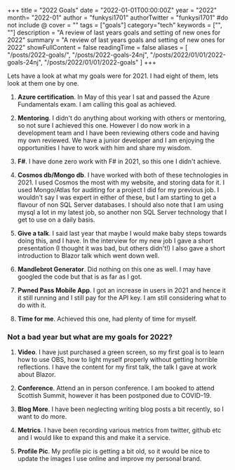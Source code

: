 +++
title = "2022 Goals"
date = "2022-01-01T00:00:00Z"
year = "2022"
month= "2022-01"
author = "funkysi1701"
authorTwitter = "funkysi1701" #do not include @
cover = ""
tags = ["goals"]
category="tech"
keywords = ["", ""]
description = "A review of last years goals and setting of new ones for 2022"
summary = "A review of last years goals and setting of new ones for 2022"
showFullContent = false
readingTime = false
aliases = [
    "/posts/2022-goals/",
    "/posts/2022-goals-24nj",
    "/posts/2022/01/01/2022-goals-24nj",
    "/posts/2022/01/01/2022-goals"
]
+++

Lets have a look at what my goals were for 2021. I had eight of them, lets look at them one by one.

1. **Azure certification**. In May of this year I sat and passed the Azure Fundamentals exam. I am calling this goal as achieved. 

2. **Mentoring**. I didn't do anything about working with others or mentoring, so not sure I achieved this one. However I do now work in a development team and I have been reviewing others code and having my own reviewed. We have a junior developer and I am enjoying the opportunities I have to work with him and share my wisdom.

3. **F#**. I have done zero work with F# in 2021, so this one I didn't achieve.

4. **Cosmos db/Mongo db**. I have worked with both of these technologies in 2021. I used Cosmos the most with my website, and storing data for it. I used Mongo/Atlas for auditing for a project I did for my previous job. I wouldn't say I was expert in either of these, but I am starting to get a flavour of non SQL Server databases. I should also note that I am using mysql a lot in my latest job, so another non SQL Server technology that I get to use on a daily basis.

5. **Give a talk**. I said last year that maybe I would make baby steps towards doing this, and I have. In the interview for my new job I gave a short presentation (I thought it was bad, but others didn't!) I also gave a short introduction to Blazor talk which went down well.

6. **Mandlebrot Generator**. Did nothing on this one as well. I may have googled the code but that is as far as I got.

7. **Pwned Pass Mobile App**. I got an increase in users in 2021 and hence it it still running and I still pay for the API key. I am still considering what to do with it.

8. **Time for me**. Achieved this one, had plenty of time for myself.
 
### Not a bad year but what are my goals for 2022?

1. **Video**. I have just purchased a green screen, so my first goal is to learn how to use OBS, how to light myself properly without getting horrible reflections. I have the content for my first talk, the talk I gave at work about Blazor.

2. **Conference**. Attend an in person conference. I am booked to attend Scottish Summit, however it has been postponed due to COVID-19.

3. **Blog More**. I have been neglecting writing blog posts a bit recently, so I want to do more. 

4. **Metrics**. I have been recording various metrics from twitter, github etc and I would like to expand this and make it a service. 

5. **Profile Pic**. My profile pic is getting a bit old, so it would be nice to update the images I use online and improve my personal brand.
